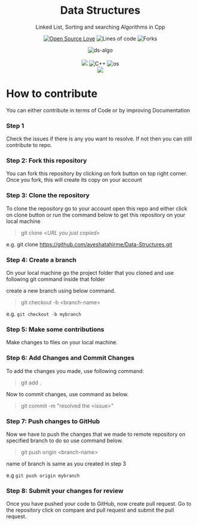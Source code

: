 <h1 align="center">Data Structures</h1> 
<p align="center">Linked List, Sorting and searching Algorithms in Cpp
<br>
<div align="center">

[![Open Source Love](https://badges.frapsoft.com/os/v2/open-source.svg?v=103)](https://github.com/ST1LLWATER/Sorting-Algorithms)
![Lines of code](https://img.shields.io/tokei/lines/github/ST1LLWATER/Sorting-Algorithms?color=red&label=Lines%20of%20Code)
![Forks](https://img.shields.io/github/forks/ST1LLWATER/Sorting-Algorithms?style=flat&logo=github)

</div>

<div align="center">
  <img src="https://hacktoberfest.digitalocean.com/_nuxt/img/logo-hacktoberfest-full.f42e3b1.svg" alt="ds-algo">
</div>

<br>

<div align="center">
  <img src="https://forthebadge.com/images/badges/for-you.svg" />
  <img src="https://forthebadge.com/images/badges/made-with-c-plus-plus.svg" alt="C++">
  <img src="https://forthebadge.com/images/badges/open-source.svg" alt="os">
  <br>
  <img src="https://forthebadge.com/images/badges/built-by-developers.svg" />
</div>


<!-- <img src="img/MSFTStudentambassadors.gif" width="900" height="400"/> -->

# How to contribute
You can either contribute in terms of Code or by improving Documentation

### Step 1
Check the issues if there is any you want to resolve. If not then you can still contribute to repo.

### Step 2: Fork this repository
You can fork this repository by clicking on fork button on top right corner. Once you fork, this will create its copy on your account

### Step 3: Clone the repository 
To clone the repository go to your account open this repo and either click on clone button or run the command below to get this repository on your local machine

> git clone <_URL you just copied_>

e.g. git clone https://github.com/ayeshatahirme/Data-Structures.git

### Step 4: Create a branch
On your local machine go the project folder that you cloned and use following git command inside that folder

create a new branch using below command.

> git checkout -b \<branch-name\>

e.g. `git checkout -b mybranch`

### Step 5: Make some contributions
Make changes to files on your local machine. 

### Step 6: Add Changes and Commit Changes
To add the changes you made, use following command:

> git add .

Now to commit changes, use command as below.

> git commit -m "resolved the \<issue\>"

### Step 7: Push changes to GitHub
Now we have to push the changes that we made to remote repository on specified branch to do so use command below.

> git push origin \<branch-name\>

name of branch is same as you created in step 3

e.g `git push origin mybranch`

### Step 8: Submit your changes for review
Once you have pushed your code to GitHub, now create pull request. Go to the repository click on compare and pull request and submit the pull request.
